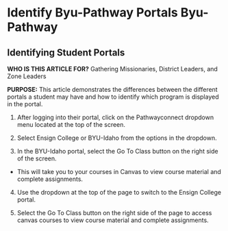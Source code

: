 # Identify Byu-Pathway Portals Byu-Pathway

## Identifying Student Portals

**WHO IS THIS ARTICLE FOR?**
Gathering Missionaries, District Leaders, and Zone Leaders

**PURPOSE:**
This article demonstrates the differences between the different portals a student may have and how to identify which program is displayed in the portal.

1. After logging into their portal, click on the Pathwayconnect dropdown menu located at the top of the screen.

2. Select Ensign College or BYU-Idaho from the options in the dropdown.

3. In the BYU-Idaho portal, select the Go To Class button on the right side of the screen.
- This will take you to your courses in Canvas to view course material and complete assignments.

4. Use the dropdown at the top of the page to switch to the Ensign College portal.

5. Select the Go To Class button on the right side of the page to access canvas courses to view course material and complete assignments.

